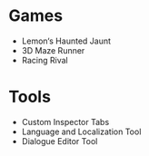 # Games
- Lemon‘s Haunted Jaunt 
- 3D Maze Runner  
- Racing Rival

# Tools
- Custom Inspector Tabs
- Language and Localization Tool
- Dialogue Editor Tool
